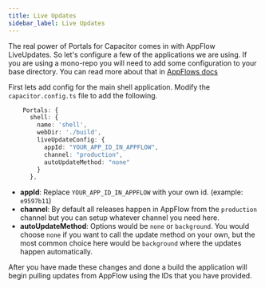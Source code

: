 ```yaml
---
title: Live Updates
sidebar_label: Live Updates
---
```


The real power of Portals for Capacitor comes in with AppFlow LiveUpdates. So let's configure a few of the applications we are using. If you are using a mono-repo you will need to add some configuration to your base directory. You can read more about that in [AppFlows docs](https://ionic.io/docs/appflow/cookbook/appflow-config)

First lets add config for the main shell application. Modify the `capacitor.config.ts` file to add the following.

```typescript
    Portals: {
      shell: {
        name: 'shell',
        webDir: './build',
        liveUpdateConfig: {
          appId: "YOUR_APP_ID_IN_APPFLOW",
          channel: "production",
          autoUpdateMethod: "none"
        }
      },
```

- **appId**: Replace `YOUR_APP_ID_IN_APPFLOW` with your own id. (example: `e9597b11`)
- **channel**: By default all releases happen in AppFlow from the `production` channel but you can setup whatever channel you need here.
- **autoUpdateMethod**: Options would be `none` or `background`. You would choose `none` if you want to call the update method on your own, but the most common choice here would be `background` where the updates happen automatically.

After you have made these changes and done a build the application will begin pulling updates from AppFlow using the IDs that you have provided.
